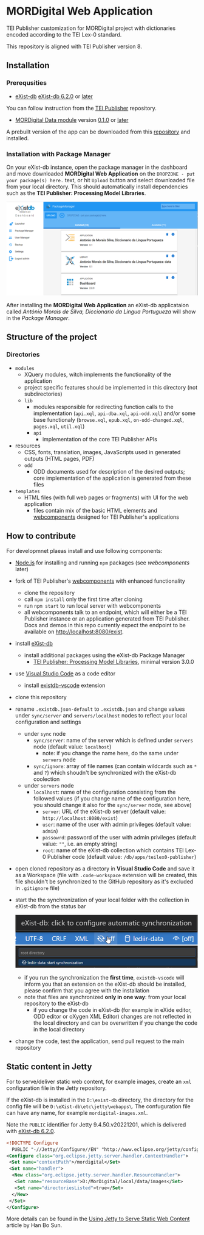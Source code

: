 # MORDigital Web Application

TEI Publisher customization for  MORDigital project with dictionaries encoded according to the TEI Lex-0 standard.

This repository is aligned with TEI Publisher version 8.

## Installation

### Prerequsities

- [eXist-db](https://exist-db.org)  [eXist-db 6.2.0](https://github.com/eXist-db/exist/releases/tag/eXist-6.2.0) or [later](https://github.com/eXist-db/exist/releases/latest)

You can follow instruction from the [TEI Publisher](https://github.com/eeditiones/tei-publisher-app#installation) repository.

- [MORDigital Data module](https://github.com/daliboris/mordigital-data) version [0.1.0](https://github.com/daliboris/mordigital-data/releases/tag/v0.1.0) or [later](https://github.com/daliboris/mordigital-data/releases/latest)

A prebuilt version of the app can be downloaded from this [repository](/relases/latest) and installed.

### Installation with Package Manager

On your eXist-db instance, open the package manager in the dashboard and move downloaded **MORDigital Web Application** on the `DROPZONE - put your package(s) here.` text, or hit `Upload` button and select downloaded file from your local directory. This should automatically install dependencies such as the **TEI Publisher: Processing Model Libraries**.

![Package Manager](docs/images/eXist-db-PackageManager-install-module.png)

After installing the **MORDigital Web Application** an eXist-db applicataion called *António Morais de Silva, Diccionario da Lingua Portugueza* will show in the *Package Manager*.

## Structure of the project

### Directories

- `modules`
  - XQuery modules, witch implements the functionality of the application
  - project specific features should be implemented in this directory (not subdirectories)
  - `lib`
    - modules responsible for redirecting function calls to the implementation (`api.xql`, `api-dba.xql`, `api-odd.xql`) and/or some base functionaly (`browse.xql`, `epub.xql`, `on-odd-changed.xql`, `pages.xql`, `util.xql`)
    - `api`
      - implementation of the core TEI Publisher APIs
- resources
  - CSS, fonts, translation, images, JavaScripts used in generated outputs (HTML pages, PDF)
  - `odd`
    - ODD documents used for description of the desired outputs; core implementation of the application is generated from these files
- `templates`
  - HTML files (with full web pages or fragments) with UI for the web application
    - files contain mix of the basic HTML elements and [webcomponents](https://github.com/eeditiones/tei-publisher-components) designed for TEI Publisher's applications

## How to contribute

For developmnet plaeas install and use following components:

- [Node.js](https://nodejs.org/en/download) for installing and running `npm` packages (see *webcomponents* later)

- fork of TEI Publisher's [webcomponents](https://github.com/daliboris/tei-publisher-components) with enhanced functionality
  - clone the repository
  - call `npm install` only the first time after cloning
  - run `npm start` to run local server with webcomponents
  - all webcomponents talk to an endpoint, which will either be a TEI Publisher instance or an application generated from TEI Publisher. Docs and demos in this repo currently expect the endpoint to be available on <http://localhost:8080/exist>.

- install [eXist-db](https://github.com/eXist-db/exist/releases/latest)
  - install additional packages using the eXist-db Package Manager
    - [TEI Publisher: Processing Model Libraries](https://github.com/eeditiones/tei-publisher-lib), minimal version 3.0.0
- use [Visual Studio Code](https://code.visualstudio.com/download) as a code editor
  - install [existdb-vscode](https://marketplace.visualstudio.com/items?itemName=eXist-db.existdb-vscode) extension
- clone this repository
- rename `.existdb.json-default` to `.existdb.json` and change values under `sync/server` and  `servers/localhost` nodes to reflect your local configuration and settings
  - under `sync` node
    - `sync/server`: name of the server which is defined under `servers` node (default value: `localhost`)
      - note: if you change the name here, do the same under `servers` node
    - `sync/ignore`: array of file names (can contain wildcards such as `*` and `?`) which shoudn't be synchronized with the eXist-db coolection
  - under `servers` node
    - `localhost`: name of the configuration consisting from the followed values (if you change name of the configuration here, you should change it also for the `sync/server` node, see above)
      - `server`: URL of the eXist-db server (default value: `http://localhost:8080/exist`)
      - `user`: name of the user with admin privileges (default value: `admin`)
      - `passowrd`: password of the user with admin privileges (default value: `""`, i.e. an empty string)
      - `root`: name of the eXist-db collection which contains TEI Lex-0 Publisher code (default value: `/db/apps/teilex0-publisher`)
- open cloned repository as a directory in **Visual Studio Code** and save it as a Workspace (file with `.code-workspace` extension will be created, this file shouldn't be synchronized to the GitHub repository as it's excluded in `.gitignore` file)
- start the the synchronization of your local folder with the collection in eXist-db from the status bar

    ![Start the synchronization, step one](docs/images/start-sychronization-01.png)
    ![Start the synchronization, step two](docs/images/start-sychronization-02.png)

  - if you run the synchronization the **first time**, `existdb-vscode` will inform you that an extension on the eXist-db should be installed, please confirm that you agree with the installation
  - note that files are synchronized **only in one way**: from your local repository to the eXist-db
    - if you change the code in eXist-db (for example in eXide editor, ODD editor or oXygen XML Editor) changes are not reflected in the local directory and can be overwritten if you change the code in the local directory
- change the code, test the application, send pull request to the main repository

## Static content in Jetty

For to serve/deliver static web content, for example images, create an `xml` configuration file in the Jetty repository.

If the eXist-db is installed in the `D:\exist-db` directory, the directory for the config file will be `D:\eXist-db\etc\jetty\webapps\`. The confuguration file can have any name, for example `mordigital-images.xml`.

Note the `PUBLIC` identifier for Jetty 9.4.50.v20221201, which is delivered with [eXist-db 6.2.0](https://exist-db.org/exist/apps/wiki/blogs/eXist/eXistdb620).

```xml
<!DOCTYPE Configure
  PUBLIC "-//Jetty//Configure//EN" "http://www.eclipse.org/jetty/configure_9_3.dtd">
<Configure class="org.eclipse.jetty.server.handler.ContextHandler">
 <Set name="contextPath">/mordigital</Set>
 <Set name="handler">
  <New class="org.eclipse.jetty.server.handler.ResourceHandler">
   <Set name="resourceBase">D:/MorDigital/local/data/images</Set>
   <Set name="directoriesListed">true</Set>
  </New>
 </Set>
</Configure>
```

More details can be found in the [Using Jetty to Serve Static Web Content](https://www.codeproject.com/Articles/1223459/Using-Jetty-to-Serve-Static-Web-Content) article by Han Bo Sun.
